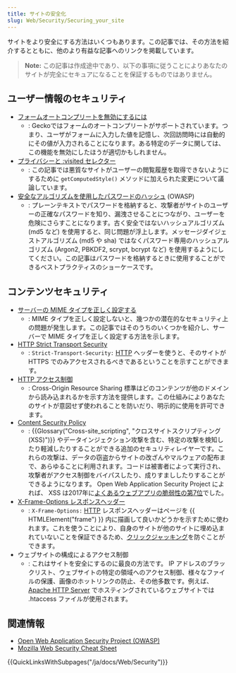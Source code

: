 ```yaml
---
title: サイトの安全化
slug: Web/Security/Securing_your_site
---
```

サイトをより安全にする方法はいくつもあります。この記事では、その方法を紹介するとともに、他のより有益な記事へのリンクを掲載しています。

> **Note:** この記事は作成途中であり、以下の事項に従うことによりあなたのサイトが完全にセキュアになることを保証するものではありません。

## ユーザー情報のセキュリティ

- [フォームオートコンプリートを無効にするには](/ja/docs/Web/Security/Securing_your_site/Turning_off_form_autocompletion)
  - : Geckoではフォームのオートコンプリートがサポートされています。つまり、ユーザがフォームに入力した値を記憶し、次回訪問時には自動的にその値が入力されることになります。ある特定のデータに関しては、この機能を無効にしたほうが適切かもしれません。
- [プライバシーと :visited セレクター](/ja/docs/Web/CSS/Privacy_and_the_:visited_selector)
  - : この記事では悪質なサイトがユーザーの閲覧履歴を取得できないようにするために `getComputedStyle()` メソッドに加えられた変更について議論しています。
- [安全なアルゴリズムを使用したパスワードのハッシュ](https://www.owasp.org/index.php/Password_Storage_Cheat_Sheet) (OWASP)
  - : プレーンテキストでパスワードを格納すると、攻撃者がサイトのユーザーの正確なパスワードを知り、漏洩させることにつながり、ユーザーを危険にさらすことになります。古く安全ではないハッシュアルゴリズム (md5 など) を使用すると、同じ問題が浮上します。メッセージダイジェストアルゴリズム (md5 や sha) ではなくパスワード専用のハッシュアルゴリズム (Argon2, PBKDF2, scrypt, bcrypt など) を使用するようにしてください。この記事はパスワードを格納するときに使用することができるベストプラクティスのショーケースです。

## コンテンツセキュリティ

- [サーバーの MIME タイプを正しく設定する](/ja/docs/Learn/Server-side/Configuring_server_MIME_types)
  - : MIME タイプを正しく設定しないと、幾つかの潜在的なセキュリティ上の問題が発生します。この記事ではそのうちのいくつかを紹介し、サーバーで MIME タイプを正しく設定する方法を示します。
- [HTTP Strict Transport Security](/ja/docs/Web/HTTP/Headers/Strict-Transport-Security)
  - : `Strict-Transport-Security:` [HTTP](/ja/docs/Web/HTTP) ヘッダーを使うと、そのサイトが HTTPS でのみアクセスされるべきであるということを示すことができます。
- [HTTP アクセス制御](/ja/docs/Web/HTTP/CORS)
  - : Cross-Origin Resource Sharing 標準はどのコンテンツが他のドメインから読み込まれるかを示す方法を提供します。この仕組みによりあなたのサイトが意図せず使われることを防いだり、明示的に使用を許可できます。
- [Content Security Policy](/ja/docs/Web/HTTP/CSP)
  - : {{Glossary("Cross-site_scripting", "クロスサイトスクリプティング (XSS)")}} やデータインジェクション攻撃を含む、特定の攻撃を検知したり軽減したりすることができる追加のセキュリティレイヤーです。これらの攻撃は、データの窃盗からサイトの改ざんやマルウェアの配布まで、あらゆることに利用されます。コードは被害者によって実行され、攻撃者がアクセス制御をバイパスしたり、成りすまししたりすることができるようになります。 Open Web Application Security Project によれば、 XSS は2017年に[よくあるウェブアプリの脆弱性の第7位](https://www.owasp.org/images/7/72/OWASP_Top_10-2017_%28en%29.pdf.pdf)でした。
- [X-Frame-Options レスポンスヘッダー](/ja/docs/Web/HTTP/Headers/X-Frame-Options)
  - : `X-Frame-Options:` [HTTP](/ja/docs/Web/HTTP) レスポンスヘッダーはページを {{ HTMLElement("frame") }} 内に描画して良いかどうかを示すために使われます。これを使うことにより、自身のサイトが他のサイトに埋め込まれていないことを保証できるため、[クリックジャッキング](/ja/docs/Glossary/Clickjacking)を防ぐことができます。
- ウェブサイトの構成によるアクセス制御
  - : これはサイトを安全にするのに最良の方法です。 IP アドレスのブラックリスト、ウェブサイトの特定の領域へのアクセス制御、様々なファイルの保護、画像のホットリンクの防止、その他多数です。例えば、 [Apache HTTP Server](https://httpd.apache.org/) でホスティングされているウェブサイトでは .htaccess ファイルが使用されます。

## 関連情報

- [Open Web Application Security Project (OWASP)](https://www.owasp.org/)
- [Mozilla Web Security Cheat Sheet](https://infosec.mozilla.org/guidelines/web_security/en-US/docs/)

{{QuickLinksWithSubpages("/ja/docs/Web/Security")}}
